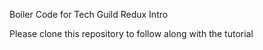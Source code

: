 Boiler Code for Tech Guild Redux Intro

Please clone this repository to follow along with the tutorial



